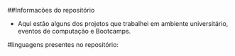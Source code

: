 ##Informacões do repositório

- Aqui estão alguns dos projetos que trabalhei em ambiente universitário, eventos de computação e Bootcamps.

#linguagens presentes no repositório:


